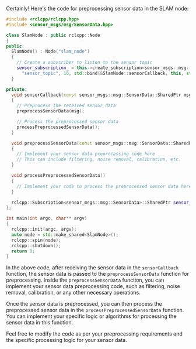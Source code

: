 Certainly! Here's the code for preprocessing sensor data in the SLAM node:

```cpp
#include <rclcpp/rclcpp.hpp>
#include <sensor_msgs/msg/SensorData.hpp>

class SlamNode : public rclcpp::Node
{
public:
  SlamNode() : Node("slam_node")
  {
    // Create a subscriber to listen to the sensor topic
    sensor_subscription_ = this->create_subscription<sensor_msgs::msg::SensorData>(
      "sensor_topic", 10, std::bind(&SlamNode::sensorCallback, this, std::placeholders::_1));
  }

private:
  void sensorCallback(const sensor_msgs::msg::SensorData::SharedPtr msg)
  {
    // Preprocess the received sensor data
    preprocessSensorData(msg);

    // Process the preprocessed sensor data
    processPreprocessedSensorData();
  }

  void preprocessSensorData(const sensor_msgs::msg::SensorData::SharedPtr msg)
  {
    // Implement your sensor data preprocessing code here
    // This can include filtering, noise removal, calibration, etc.
  }

  void processPreprocessedSensorData()
  {
    // Implement your code to process the preprocessed sensor data here
  }

  rclcpp::Subscription<sensor_msgs::msg::SensorData>::SharedPtr sensor_subscription_;
};

int main(int argc, char** argv)
{
  rclcpp::init(argc, argv);
  auto node = std::make_shared<SlamNode>();
  rclcpp::spin(node);
  rclcpp::shutdown();
  return 0;
}
```

In the above code, after receiving the sensor data in the `sensorCallback` function, the sensor data is passed to the `preprocessSensorData` function for preprocessing. Inside the `preprocessSensorData` function, you can implement your sensor data preprocessing code, such as filtering, noise removal, calibration, or any other necessary operations.

Once the sensor data is preprocessed, you can then process the preprocessed sensor data in the `processPreprocessedSensorData` function. You can implement your specific logic or algorithms for processing the sensor data in this function.

Feel free to modify the code as per your preprocessing requirements and the specific processing logic for your sensor data.